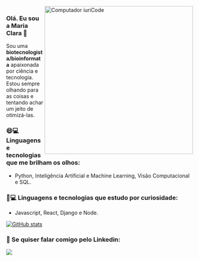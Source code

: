<img src="https://media1.giphy.com/media/LMcB8XospGZO8UQq87/giphy.gif?cid=790b76118fc068656e6d0ef4f96f89c238cdf5fa8ebc8771&rid=giphy.gif&ct=g" min-width="400px" max-width="400px" width="400px" align="right" alt="Computador iuriCode">

### Olá. Eu sou a Maria Clara 👋

Sou uma **biotecnologista/bioinformata** apaixonada por ciência e tecnologia. 
Estou sempre olhando para as coisas e tentando achar um jeito de otimizá-las.

### 😄💻 Linguagens e tecnologias que me brilham os olhos:
- Python, Inteligência Artificial e Machine Learning, Visão Computacional e SQL.

### 🔎💻 Linguagens e tecnologias que estudo por curiosidade:
- Javascript, React, Django e Node.

[![GitHub stats](https://github-readme-stats.vercel.app/api?username=mariacmartins)](https://github.com/mariacmartins/github-readme-stats)


### 💬 Se quiser falar comigo pelo Linkedin: 
  <a href="https://www.linkedin.com/in/maria-clara-martins-ferreira-b059b4145/" alt="Linkedin">
  <img src="https://img.shields.io/badge/-Linkedin-0e76a8?style=for-the-badge&logo=Linkedin&logoColor=white&link=https://www.linkedin.com/in/maria-clara-martins-ferreira-b059b4145/" /></a>
